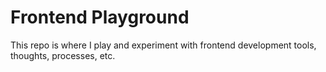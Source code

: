 # Frontend Playground

This repo is where I play and experiment with frontend development tools, thoughts, processes, etc.


